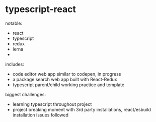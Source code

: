 ﻿# typescript-react
notable:
  - react
  - typescript
  - redux
  - lerna
  - 
 
includes: 
  - code editor web app similar to codepen, in progress
  - a package search web app built with React-Redux
  - typescript parent/child working practice and template

biggest challenges:

  - learning typescript throughout project
  - project breaking moment with 3rd party installations, react/esbuild installation issues followed
